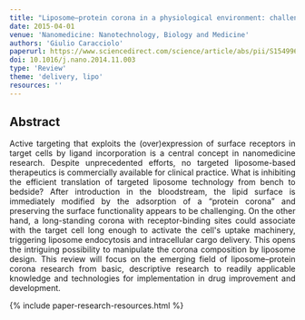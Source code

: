 ```yaml
---
title: "Liposome–protein corona in a physiological environment: challenges and opportunities for targeted delivery of nanomedicines" 
date: 2015-04-01
venue: 'Nanomedicine: Nanotechnology, Biology and Medicine'
authors: 'Giulio Caracciolo'
paperurl: https://www.sciencedirect.com/science/article/abs/pii/S1549963414005656
doi: 10.1016/j.nano.2014.11.003
type: 'Review'
theme: 'delivery, lipo'
resources: ''
---
```


<h2> Abstract </h2>
<p align= "justify">
Active targeting that exploits the (over)expression of surface receptors in target cells by ligand incorporation is a central concept in nanomedicine research. Despite unprecedented efforts, no targeted liposome-based therapeutics is commercially available for clinical practice. What is inhibiting the efficient translation of targeted liposome technology from bench to bedside? After introduction in the bloodstream, the lipid surface is immediately modified by the adsorption of a “protein corona” and preserving the surface functionality appears to be challenging. On the other hand, a long-standing corona with receptor-binding sites could associate with the target cell long enough to activate the cell's uptake machinery, triggering liposome endocytosis and intracellular cargo delivery. This opens the intriguing possibility to manipulate the corona composition by liposome design. This review will focus on the emerging field of liposome–protein corona research from basic, descriptive research to readily applicable knowledge and technologies for implementation in drug improvement and development.

{% include paper-research-resources.html %}
